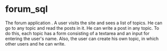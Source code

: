 # forum_sql
 The forum application . A user visits the site and sees a list of topics. He can go to any topic and read the posts in it. He can write a post in any topic. To do this, each topic has a form consisting of a textarea and an input for entering the user's name. Also, the user can create his own topic, in which other users and he can write.
